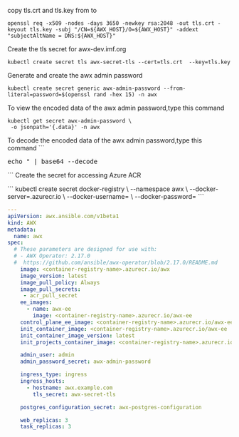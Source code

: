 
copy tls.crt and tls.key from to 
``` 
openssl req -x509 -nodes -days 3650 -newkey rsa:2048 -out tls.crt -keyout tls.key -subj "/CN=${AWX_HOST}/O=${AWX_HOST}" -addext "subjectAltName = DNS:${AWX_HOST}"
```
Create the tls secret for awx-dev.imf.org
```
kubectl create secret tls awx-secret-tls --cert=tls.crt  --key=tls.key 
```
Generate and create the awx admin password 
```
kubectl create secret generic awx-admin-password --from-literal=password=$(openssl rand -hex 15) -n awx
```
To view the encoded data of the awx admin password,type this command <p>
```
kubectl get secret awx-admin-password \
 -o jsonpath='{.data}' -n awx 
```
<p>To decode the encoded data of the awx admin password,type this command
```
<pre>echo </rawtext><encoded-string><rawtext>"</rawtext> | base64 --decode</pre>
```
Create the secret for accessing Azure ACR <p>
```
kubectl create secret docker-registry  \
    --namespace awx \
    --docker-server=<container-registry-name>.azurecr.io \
    --docker-username=<service-principal-ID> \
    --docker-password=<service-principal-password>
```








```yaml
--- 
apiVersion: awx.ansible.com/v1beta1 
kind: AWX
metadata:
  name: awx
spec:
  # These parameters are designed for use with:
  # - AWX Operator: 2.17.0 
  #  https://github.com/ansible/awx-operator/blob/2.17.0/README.md 
    image: <container-registry-name>.azurecr.io/awx
    image_version: latest
    image_pull_policy: Always
    image_pull_secrets:
     - acr_pull_secret
    ee_images:
      - name: awx-ee
        image: <container-registry-name>.azurecr.io/awx-ee
    control_plane_ee_image: <container-registry-name>.azurecr.io/awx-ee:latest
    init_container_image: <container-registry-name>.azurecr.io/awx-ee
    init_container_image_version: latest
    init_projects_container_image: <container-registry-name>.azurecr.io/centos:stream9

    admin_user: admin
    admin_password_secret: awx-admin-password

    ingress_type: ingress
    ingress_hosts:
      - hostname: awx.example.com
        tls_secret: awx-secret-tls

    postgres_configuration_secret: awx-postgres-configuration

    web_replicas: 3
    task_replicas: 3
```	

